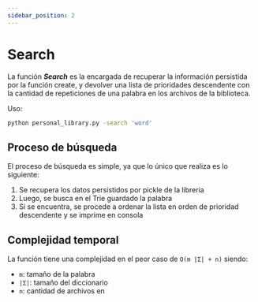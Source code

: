 ```yaml
---
sidebar_position: 2
---
```


# Search

La función ***Search*** es la encargada de recuperar la información persistida por la función create, y devolver una lista de prioridades descendente con la cantidad de repeticiones de una palabra en los archivos de la biblioteca.

Uso:
```bash
python personal_library.py -search 'word'
```

## Proceso de búsqueda

El proceso de búsqueda es simple, ya que lo único que realiza es lo siguiente:
1. Se recupera los datos persistidos por pickle de la libreria
2. Luego, se busca en el Trie guardado la palabra
3. Si se encuentra, se procede a ordenar la lista en orden de prioridad descendente y se imprime en consola


## Complejidad temporal
La función tiene una complejidad en el peor caso de `O(m |Σ| + n)` siendo:
- `m`: tamaño de la palabra
- `|Σ|`: tamaño del diccionario
- `n`: cantidad de archivos en
